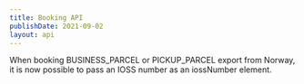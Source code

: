 ```yaml
---
title: Booking API
publishDate: 2021-09-02
layout: api
---
```


When booking BUSINESS_PARCEL or PICKUP_PARCEL export from Norway, it is now possible to pass an IOSS number as an iossNumber element.
